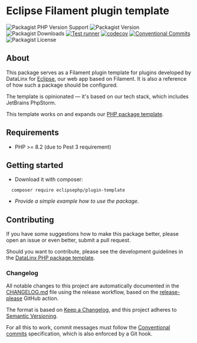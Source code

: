 # Eclipse Filament plugin template

![Packagist PHP Version Support](https://img.shields.io/packagist/php-v/eclipsephp/plugin-template)
![Packagist Version](https://img.shields.io/packagist/v/eclipsephp/plugin-template)
![Packagist Downloads](https://img.shields.io/packagist/dt/eclipsephp/plugin-template)
[![Test runner](https://github.com/DataLinx/eclipsephp-plugin-template/actions/workflows/test-runner.yml/badge.svg)](https://github.com/DataLinx/eclipsephp-plugin-template/actions/workflows/test-runner.yml)
[![codecov](https://codecov.io/gh/DataLinx/eclipsephp-plugin-template/graph/badge.svg?token=1HKSY5O6IW)](https://codecov.io/gh/DataLinx/eclipsephp-plugin-template)
[![Conventional Commits](https://img.shields.io/badge/Conventional%20Commits-1.0.0-%23FE5196?logo=conventionalcommits&logoColor=white)](https://conventionalcommits.org)
![Packagist License](https://img.shields.io/packagist/l/eclipsephp/plugin-template)

## About
This package serves as a Filament plugin template for plugins developed by DataLinx for [Eclipse](https://github.com/DataLinx/eclipsephp-app), our web app based on Filament. It is also a reference of how such a package should be configured.

The template is opinionated — it's based on our tech stack, which includes JetBrains PhpStorm.

This template works on and expands our [PHP package template](https://github.com/DataLinx/php-package-template).

## Requirements
- PHP >= 8.2 (due to Pest 3 requirement)

## Getting started
* Download it with composer:
```shell
  composer require eclipsephp/plugin-template
````
* _Provide a simple example how to use the package._

## Contributing
If you have some suggestions how to make this package better, please open an issue or even better, submit a pull request.

Should you want to contribute, please see the development guidelines in the [DataLinx PHP package template](https://github.com/DataLinx/php-package-template).

### Changelog
All notable changes to this project are automatically documented in the [CHANGELOG.md](CHANGELOG.md) file using the release workflow, based on the [release-please](https://github.com/googleapis/release-please) GitHub action.

The format is based on [Keep a Changelog](https://keepachangelog.com/en/1.0.0/),
and this project adheres to [Semantic Versioning](https://semver.org/spec/v2.0.0.html).

For all this to work, commit messages must follow the [Conventional commits](https://www.conventionalcommits.org/) specification, which is also enforced by a Git hook.
